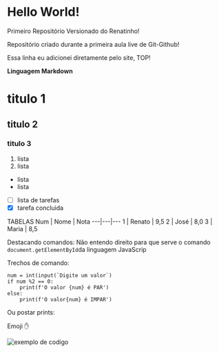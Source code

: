 # Hello World!
 Primeiro Repositório Versionado do Renatinho!

 Repositório criado durante a primeira aula live de Git-Github!

Essa linha eu adicionei diretamente pelo site, TOP!

**Linguagem Markdown**

# titulo 1
## titulo 2
### titulo 3

1. lista
1. lista

* lista
* lista

- [ ] lista de tarefas
- [x] tarefa concluida

TABELAS
Num | Nome | Nota
---|---|---
1 | Renato | 9,5
2 | José | 8,0
3 | Maria | 8,5

Destacando comandos: Não entendo direito para que serve o comando `document.getElementById`da linguagem JavaScrip

Trechos de comando:
```
num = int(input(`Digite um valor`)
if num %2 == 0:
    print(f'O valor {num} é PAR')
else: 
    print(f'O valor{num} é IMPAR')
```

Ou postar prints:

Emoji :hand:

![exemplo de codigo](Https://...)
